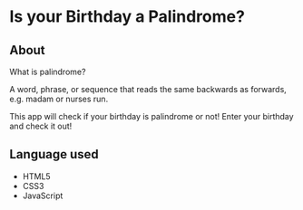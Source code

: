 # Is your Birthday a Palindrome?

## About

What is palindrome?

A word, phrase, or sequence that reads the same backwards as forwards, e.g. madam or nurses run.

This app will check if your birthday is palindrome or not! Enter your birthday and check it out!

## Language used

- HTML5
- CSS3
- JavaScript
